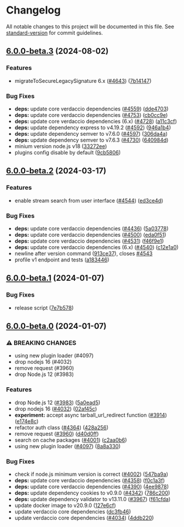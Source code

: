# Changelog

All notable changes to this project will be documented in this file. See [standard-version](https://github.com/conventional-changelog/standard-version) for commit guidelines.

## [6.0.0-beta.3](https://github.com/verdaccio/verdaccio/compare/v6.0.0-beta.2...v6.0.0-beta.3) (2024-08-02)


### Features

* migrateToSecureLegacySignature 6.x ([#4643](https://github.com/verdaccio/verdaccio/issues/4643)) ([7b14147](https://github.com/verdaccio/verdaccio/commit/7b1414733bb314a41ef6393761b5b67a2d2f97fa))


### Bug Fixes

* **deps:** update core verdaccio dependencies ([#4559](https://github.com/verdaccio/verdaccio/issues/4559)) ([dde4703](https://github.com/verdaccio/verdaccio/commit/dde4703745f0e6b7d32ee6598c987dcc81707f1d))
* **deps:** update core verdaccio dependencies ([#4753](https://github.com/verdaccio/verdaccio/issues/4753)) ([cb0cc9e](https://github.com/verdaccio/verdaccio/commit/cb0cc9edd8af50e9ef6b3c8b13dfb97d706edb67))
* **deps:** update core verdaccio dependencies (6.x) ([#4728](https://github.com/verdaccio/verdaccio/issues/4728)) ([a11c3cf](https://github.com/verdaccio/verdaccio/commit/a11c3cf924649c141776d8189b4bb695219dc069))
* **deps:** update dependency express to v4.19.2 ([#4592](https://github.com/verdaccio/verdaccio/issues/4592)) ([946a1b4](https://github.com/verdaccio/verdaccio/commit/946a1b46be84d67365b59be6896b956bc8d44b65))
* **deps:** update dependency semver to v7.6.0 ([#4597](https://github.com/verdaccio/verdaccio/issues/4597)) ([306da4a](https://github.com/verdaccio/verdaccio/commit/306da4af3f55285ca0b003969a2f62269dc4e9f8))
* **deps:** update dependency semver to v7.6.3 ([#4730](https://github.com/verdaccio/verdaccio/issues/4730)) ([640984d](https://github.com/verdaccio/verdaccio/commit/640984d6fdd874571b61a72d98dc3fc59ce7569a))
* minium version node.js v18 ([33272ee](https://github.com/verdaccio/verdaccio/commit/33272ee8b9750d077a6e43a46e765334932f4bd6))
* plugins config disable by default ([9cb5806](https://github.com/verdaccio/verdaccio/commit/9cb580638f3562ec05eaeb34e93502d6191b97eb))

## [6.0.0-beta.2](https://github.com/verdaccio/verdaccio/compare/v6.0.0-beta.1...v6.0.0-beta.2) (2024-03-17)


### Features

* enable stream search from user interface ([#4544](https://github.com/verdaccio/verdaccio/issues/4544)) ([ed3ce4d](https://github.com/verdaccio/verdaccio/commit/ed3ce4dc93bf96fc262c0bf1e2d38537d66a6540))


### Bug Fixes

* **deps:** update core verdaccio dependencies ([#4436](https://github.com/verdaccio/verdaccio/issues/4436)) ([5a03778](https://github.com/verdaccio/verdaccio/commit/5a037785a1dbcd5f96be027a1f478bd8d2aadd90))
* **deps:** update core verdaccio dependencies ([#4500](https://github.com/verdaccio/verdaccio/issues/4500)) ([eda0f51](https://github.com/verdaccio/verdaccio/commit/eda0f513d07c808c6873b60a0f57caee757d5f13))
* **deps:** update core verdaccio dependencies ([#4531](https://github.com/verdaccio/verdaccio/issues/4531)) ([f46f9e1](https://github.com/verdaccio/verdaccio/commit/f46f9e1b70157b5ff0be7ff118614bd5a9c29e62))
* **deps:** update core verdaccio dependencies (6.x) ([#4540](https://github.com/verdaccio/verdaccio/issues/4540)) ([c12e1a0](https://github.com/verdaccio/verdaccio/commit/c12e1a0b6aa9c9e19b50b19fee143f939f43ed2a))
* newline after version command ([913ce37](https://github.com/verdaccio/verdaccio/commit/913ce37b57814961f8225a5cbd310166a130d4d4)), closes [#4543](https://github.com/verdaccio/verdaccio/issues/4543)
* profile v1 endpoint and tests ([a183446](https://github.com/verdaccio/verdaccio/commit/a183446000f683591fa96d0ea6b79b286de410f2))

## [6.0.0-beta.1](https://github.com/verdaccio/verdaccio/compare/v6.0.0-beta.0...v6.0.0-beta.1) (2024-01-07)


### Bug Fixes

* release script ([7e7b578](https://github.com/verdaccio/verdaccio/commit/7e7b57869e7006d32fa650a0125f080ec1b9387d))

## [6.0.0-beta.0](https://github.com/verdaccio/verdaccio/compare/v5.26.1...v6.0.0-beta.0) (2024-01-07)


### ⚠ BREAKING CHANGES

* using new plugin loader (#4097)
* drop nodejs 16 (#4032)
* remove request (#3960)
* drop Node.js 12 (#3983)

### Features

* drop Node.js 12 ([#3983](https://github.com/verdaccio/verdaccio/issues/3983)) ([5a0ead5](https://github.com/verdaccio/verdaccio/commit/5a0ead5fb6b14a8f26b79fb8a80f33931207ba51))
* drop nodejs 16 ([#4032](https://github.com/verdaccio/verdaccio/issues/4032)) ([02af45c](https://github.com/verdaccio/verdaccio/commit/02af45c8dbbb0afabc97e59fa993b2ff57872644))
* **experiment:** accept async tarball_url_redirect function ([#3914](https://github.com/verdaccio/verdaccio/issues/3914)) ([e174e8c](https://github.com/verdaccio/verdaccio/commit/e174e8c554e8c245bcde558ef94b5cb0bde1881c))
* refactor auth class ([#4364](https://github.com/verdaccio/verdaccio/issues/4364)) ([428a256](https://github.com/verdaccio/verdaccio/commit/428a25662674eca61a2410d7c86e6cd02694e0c3))
* remove request ([#3960](https://github.com/verdaccio/verdaccio/issues/3960)) ([d40d0ff](https://github.com/verdaccio/verdaccio/commit/d40d0ff7b3ee767b1be84220b9e145f78a92b7de))
* search on cache packages ([#4001](https://github.com/verdaccio/verdaccio/issues/4001)) ([c2aa0b6](https://github.com/verdaccio/verdaccio/commit/c2aa0b6d3fab964a93471adc47c8285a02f521c1))
* using new plugin loader ([#4097](https://github.com/verdaccio/verdaccio/issues/4097)) ([8a8a330](https://github.com/verdaccio/verdaccio/commit/8a8a3307a12285707d5a0751e5865b9d0debc54a))


### Bug Fixes

* check if node.js minimum version is correct ([#4002](https://github.com/verdaccio/verdaccio/issues/4002)) ([547ba9a](https://github.com/verdaccio/verdaccio/commit/547ba9a56932705896b7e9b03c8c581c863396b4))
* **deps:** update core verdaccio dependencies ([#4358](https://github.com/verdaccio/verdaccio/issues/4358)) ([f0c1a3f](https://github.com/verdaccio/verdaccio/commit/f0c1a3f7fda3fc95a44f564305227b80ecdd7fca))
* **deps:** update core verdaccio dependencies ([#4390](https://github.com/verdaccio/verdaccio/issues/4390)) ([4ee9878](https://github.com/verdaccio/verdaccio/commit/4ee987809b003a8d8827267a92ec86125046cc6b))
* **deps:** update dependency cookies to v0.9.0 ([#4342](https://github.com/verdaccio/verdaccio/issues/4342)) ([786c200](https://github.com/verdaccio/verdaccio/commit/786c20081fa9665c2411b791238af4b1a6d3f673))
* **deps:** update dependency validator to v13.11.0 ([#3967](https://github.com/verdaccio/verdaccio/issues/3967)) ([f61cfda](https://github.com/verdaccio/verdaccio/commit/f61cfda1c33a020bb1eddb99f0e606f5bf68b499))
* update docker image to v20.9.0 ([127e6cf](https://github.com/verdaccio/verdaccio/commit/127e6cf19ff77e593598b07a4c72e23d3075d5f2))
* update verdaccio core dependencies ([dc3fb46](https://github.com/verdaccio/verdaccio/commit/dc3fb46f76071be29accf1bb1a357474a2a7b0d6))
* update verdaccio core dependencies ([#4034](https://github.com/verdaccio/verdaccio/issues/4034)) ([4ddb220](https://github.com/verdaccio/verdaccio/commit/4ddb220ba50376ab158b5870215d81c5a5e4ea96))
